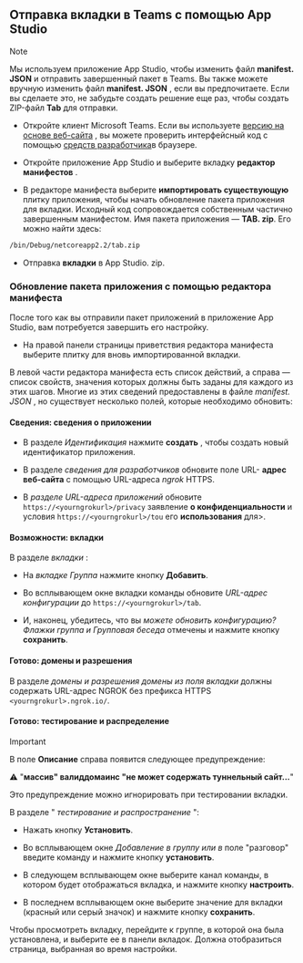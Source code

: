 ## <a name="upload-your-tab-to-teams-with-app-studio"></a>Отправка вкладки в Teams с помощью App Studio

>[!NOTE]
> Мы используем приложение App Studio, чтобы изменить файл **manifest. JSON** и отправить завершенный пакет в Teams. Вы также можете вручную изменить файл **manifest. JSON** , если вы предпочитаете. Если вы сделаете это, не забудьте создать решение еще раз, чтобы создать ZIP-файл **Tab** для отправки.

- Откройте клиент Microsoft Teams. Если вы используете [версию на основе веб-сайта](https://teams.microsoft.com) , вы можете проверить интерфейсный код с помощью [средств разработчика](~/tabs/how-to/developer-tools.md)в браузере.

- Откройте приложение App Studio и выберите вкладку **редактор манифестов** .

- В редакторе манифеста выберите **импортировать существующую** плитку приложения, чтобы начать обновление пакета приложения для вкладки. Исходный код сопровождается собственным частично завершенным манифестом. Имя пакета приложения — **TAB. zip**. Его можно найти здесь:

```bash
/bin/Debug/netcoreapp2.2/tab.zip
```

- Отправка **вкладки** в App Studio. zip.

### <a name="update-your-app-package-with-manifest-editor"></a>Обновление пакета приложения с помощью редактора манифеста

После того как вы отправили пакет приложений в приложение App Studio, вам потребуется завершить его настройку.

- На правой панели страницы приветствия редактора манифеста выберите плитку для вновь импортированной вкладки.

В левой части редактора манифеста есть список действий, а справа — список свойств, значения которых должны быть заданы для каждого из этих шагов. Многие из этих сведений предоставлены в файле *manifest. JSON* , но существует несколько полей, которые необходимо обновить:

#### <a name="details-app-details"></a>Сведения: сведения о приложении

- В разделе *Идентификация* нажмите **создать** , чтобы создать новый идентификатор приложения.

- В разделе *сведения для разработчиков* обновите поле URL- **адрес веб-сайта** с помощью URL-адреса *ngrok* HTTPS.

- В *разделе URL-адреса приложений* обновите `https://<yourngrokurl>/privacy` заявление **о конфиденциальности** и условия `https://<yourngrokurl>/tou` его **использования** для>.

#### <a name="capabilities-tabs"></a>Возможности: вкладки

В разделе *вкладки* :

- На *вкладке Группа* нажмите кнопку **Добавить**.

- Во всплывающем окне вкладки команды обновите *URL-адрес конфигурации* до `https://<yourngrokurl>/tab`.

- И, наконец, убедитесь, что вы *можете обновить конфигурацию? Флажки группа и* *Групповая беседа* отмечены и нажмите кнопку **сохранить**.

#### <a name="finish-domains-and-permissions"></a>Готово: домены и разрешения

В разделе *домены и разрешения* *домены из поля вкладки* должны содержать URL-адрес NGROK без префикса HTTPS `<yourngrokurl>.ngrok.io/`.

#### <a name="finish-test-and-distribute"></a>Готово: тестирование и распределение

>[!IMPORTANT]
>В поле **Описание** справа появится следующее предупреждение:
>
>&#9888; "**массив" валиддомаинс "не может содержать туннельный сайт...**"
>
>Это предупреждение можно игнорировать при тестировании вкладки.

В разделе " *тестирование и распространение* ":

- Нажать кнопку **Установить**.

- Во всплывающем окне *Добавление в группу или в* поле "разговор" введите команду и нажмите кнопку **установить**.

- В следующем всплывающем окне выберите канал команды, в котором будет отображаться вкладка, и нажмите кнопку **настроить**.

- В последнем всплывающем окне выберите значение для вкладки (красный или серый значок) и нажмите кнопку **сохранить**.

Чтобы просмотреть вкладку, перейдите к группе, в которой она была установлена, и выберите ее в панели вкладок. Должна отобразиться страница, выбранная во время настройки.
